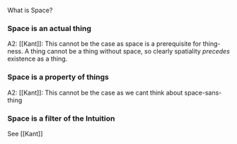 What is Space?
### Space is an actual thing
A2: [[Kant]]: This cannot be the case as space is a prerequisite for thing-ness. A thing cannot be a thing without space, so clearly spatiality *precedes* existence as a thing.

### Space is a property of things
A2: [[Kant]]: This cannot be the case as we cant think about space-sans-thing

### Space is a filter of the Intuition
See [[Kant]]
